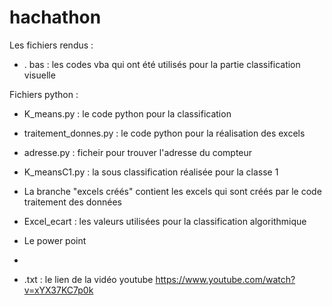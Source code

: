 # hachathon

Les fichiers rendus : 

- . bas : les codes vba qui ont été utilisés pour la partie classification visuelle 

Fichiers python : 
- K_means.py : le code python pour la classification 
- traitement_donnes.py : le code python pour la réalisation des excels 
- adresse.py : ficheir pour trouver l'adresse du compteur 
- K_meansC1.py : la sous classification réalisée pour la classe 1


- La branche "excels créés" contient les excels qui sont créés par le code traitement des données 
- Excel_ecart : les valeurs utilisées pour la classification algorithmique
- Le power point 
- 
- .txt : le lien de la vidéo youtube https://www.youtube.com/watch?v=xYX37KC7p0k


